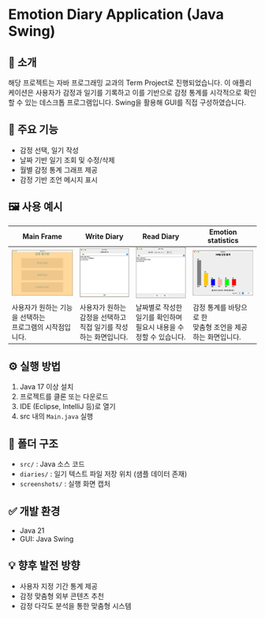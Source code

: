 # Emotion Diary Application (Java Swing)

## 📌 소개
해당 프로젝트는 자바 프로그래밍 교과의 Term Project로 진행되었습니다.
이 애플리케이션은 사용자가 감정과 일기를 기록하고 이를 기반으로 감정 통계를 시각적으로 확인할 수 있는 데스크톱 프로그램입니다. Swing을 활용해 GUI를 직접 구성하였습니다.

## 🎯 주요 기능
- 감정 선택, 일기 작성
- 날짜 기반 일기 조회 및 수정/삭제
- 월별 감정 통계 그래프 제공
- 감정 기반 조언 메시지 표시

## 🖼️ 사용 예시
| Main Frame                     | Write Diary                     | Read Diary                    | Emotion statistics        |
|-----------------------------------|----------------------------------|---------------------------------|----------------------------------|
| ![](./screenshots/MainFrame.jpg)      | ![](./screenshots/Write_Diary/DiaryWriteFrame.jpg)       | ![](./screenshots/Read_Diary/DiaryReadFrame.jpg)     | ![](./screenshots/Emtion_statistics/Anxiety.jpg)    |
| 사용자가 원하는 기능을 선택하는<br>프로그램의 시작점입니다. | 사용자가 원하는 감정을 선택하고<br>직접 일기를 작성하는 화면입니다.| 날짜별로 작성한 일기를 확인하며<br>필요시 내용을 수정할 수 있습니다.| 감정 통계를 바탕으로 한<br>맞춤형 조언을 제공하는 화면입니다. |


## ⚙️ 실행 방법
1. Java 17 이상 설치  
2. 프로젝트를 클론 또는 다운로드
3. IDE (Eclipse, IntelliJ 등)로 열기  
4. src 내의 `Main.java` 실행

## 📁 폴더 구조
- `src/` : Java 소스 코드  
- `diaries/` : 일기 텍스트 파일 저장 위치 (샘플 데이터 존재)
- `screenshots/` : 실행 화면 캡처

## ✅ 개발 환경
- Java 21  
- GUI: Java Swing

## 💡 향후 발전 방향
- 사용자 지정 기간 통계 제공  
- 감정 맞춤형 외부 콘텐츠 추천 
- 감정 다각도 분석을 통한 맞춤형 시스템
